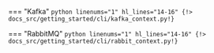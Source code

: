 === "Kafka"
    ```python linenums="1" hl_lines="14-16"
    {!> docs_src/getting_started/cli/kafka_context.py!}
    ```

=== "RabbitMQ"
    ```python linenums="1" hl_lines="14-16"
    {!> docs_src/getting_started/cli/rabbit_context.py!}
    ```
